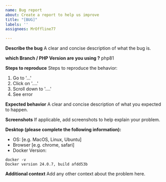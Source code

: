 ```yaml
---
name: Bug report
about: Create a report to help us improve
title: "[BUG]"
labels: ''
assignees: MrOffline77

---
```


**Describe the bug**
A clear and concise description of what the bug is.

**which Branch / PHP Version are you using ?**
php81

**Steps to reproduce**
Steps to reproduce the behavior:
1. Go to '...'
2. Click on '....'
3. Scroll down to '....'
4. See error

**Expected behavior**
A clear and concise description of what you expected to happen.

**Screenshots**
If applicable, add screenshots to help explain your problem.

**Desktop (please complete the following information):**
 - OS: [e.g. MacOS, Linux, Ubuntu]
 - Browser [e.g. chrome, safari]
 - Docker Version:
```
docker -v
Docker version 24.0.7, build afdd53b
```
**Additional context**
Add any other context about the problem here.
